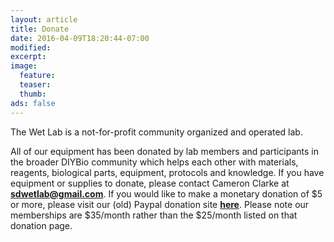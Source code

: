 ```yaml
---
layout: article
title: Donate
date: 2016-04-09T18:20:44-07:00
modified:
excerpt:
image:
  feature:
  teaser:
  thumb:
ads: false
---
```

The Wet Lab is a not-for-profit community organized and operated lab. 

All of our equipment has been donated by lab members and participants in the broader DIYBio community which helps each other with materials, reagents, biological parts, equipment, protocols and knowledge. If you have equipment or supplies to donate, please contact Cameron Clarke at **sdwetlab@gmail.com**. If you would like to make a monetary donation of $5 or more, please visit our (old) Paypal donation site **<a href="http://wetlab.org/donation.html">here</a>**. Please note our memberships are $35/month rather than the $25/month listed on that donation page.
